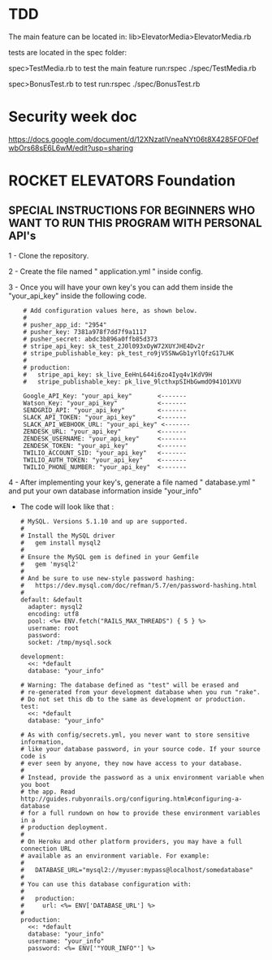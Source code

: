 # TDD 
The main feature can be located in: lib>ElevatorMedia>ElevatorMedia.rb

tests are located in the spec folder:

spec>TestMedia.rb to test the main feature run:rspec ./spec/TestMedia.rb 

spec>BonusTest.rb to test run:rspec ./spec/BonusTest.rb






# Security week doc 

https://docs.google.com/document/d/12XNzatIVneaNYt06t8X4285FOF0efwbOrs68sE6L6wM/edit?usp=sharing








# ROCKET ELEVATORS Foundation







  ## SPECIAL INSTRUCTIONS FOR BEGINNERS WHO WANT TO RUN THIS PROGRAM WITH PERSONAL API's

  1 - Clone the repository.

  2 - Create the file named " application.yml " inside config.

  3 - Once you will have your own key's you can add them inside the "your_api_key" inside the following code.


        # Add configuration values here, as shown below.
        #
        # pusher_app_id: "2954"
        # pusher_key: 7381a978f7dd7f9a1117
        # pusher_secret: abdc3b896a0ffb85d373
        # stripe_api_key: sk_test_2J0l093xOyW72XUYJHE4Dv2r
        # stripe_publishable_key: pk_test_ro9jV5SNwGb1yYlQfzG17LHK
        #
        # production:
        #   stripe_api_key: sk_live_EeHnL644i6zo4Iyq4v1KdV9H
        #   stripe_publishable_key: pk_live_9lcthxpSIHbGwmdO941O1XVU

        Google_API_Key: "your_api_key"       <-------
        Watson_Key: "your_api_key"           <-------
        SENDGRID_API: "your_api_key"         <-------
        SLACK_API_TOKEN: "your_api_key"      <-------
        SLACK_API_WEBHOOK_URL: "your_api_key" <-------
        ZENDESK_URL: "your_api_key"          <-------
        ZENDESK_USERNAME: "your_api_key"     <-------
        ZENDESK_TOKEN: "your_api_key"        <-------
        TWILIO_ACCOUNT_SID: "your_api_key"   <-------
        TWILIO_AUTH_TOKEN: "your_api_key"    <-------
        TWILIO_PHONE_NUMBER: "your_api_key"  <-------


  4 - After implementing your key's, generate a file named " database.yml " and put your own database information inside "your_info"

  - The code will look like that : 

        # MySQL. Versions 5.1.10 and up are supported.
        #
        # Install the MySQL driver
        #   gem install mysql2
        #
        # Ensure the MySQL gem is defined in your Gemfile
        #   gem 'mysql2'
        #
        # And be sure to use new-style password hashing:
        #   https://dev.mysql.com/doc/refman/5.7/en/password-hashing.html
        #
        default: &default
          adapter: mysql2
          encoding: utf8
          pool: <%= ENV.fetch("RAILS_MAX_THREADS") { 5 } %>
          username: root
          password:
          socket: /tmp/mysql.sock

        development:
          <<: *default
          database: "your_info"

        # Warning: The database defined as "test" will be erased and
        # re-generated from your development database when you run "rake".
        # Do not set this db to the same as development or production.
        test:
          <<: *default
          database: "your_info"

        # As with config/secrets.yml, you never want to store sensitive information,
        # like your database password, in your source code. If your source code is
        # ever seen by anyone, they now have access to your database.
        #
        # Instead, provide the password as a unix environment variable when you boot
        # the app. Read http://guides.rubyonrails.org/configuring.html#configuring-a-database
        # for a full rundown on how to provide these environment variables in a
        # production deployment.
        #
        # On Heroku and other platform providers, you may have a full connection URL
        # available as an environment variable. For example:
        #
        #   DATABASE_URL="mysql2://myuser:mypass@localhost/somedatabase"
        #
        # You can use this database configuration with:
        #
        #   production:
        #     url: <%= ENV['DATABASE_URL'] %>
        #
        production:
          <<: *default
          database: "your_info"
          username: "your_info"
          password: <%= ENV['"YOUR_INFO"'] %>

  
